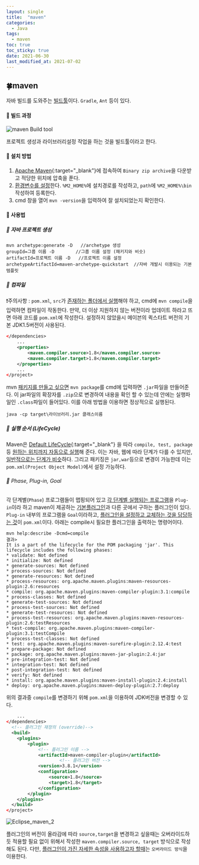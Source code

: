 ```yaml
---
layout: single
title:  "maven"
categories: 
  - Java
tags: 
  - maven
toc: true
toc_sticky: true
date: 2021-06-30
last_modified_at: 2021-07-02
---
```


## 🍀maven

자바 빌드를 도와주는 <u>빌드툴</u>이다. `Gradle`, `Ant` 등이 있다.

#### 🌲 빌드 과정

![maven Build tool](https://user-images.githubusercontent.com/73654909/124113965-fda7f000-daa6-11eb-805c-9b5f54e1cded.jpg)

프로젝트 생성과 라이브러리설정 작업을 하는 것을 빌드툴이라고 한다.

#### 🌲 설치 방법

1. [Apache Maven](https://maven.apache.org/){:target="_blank"}에 접속하여 `Binary zip archive`을 다운받고 적당한 위치에 압축을 푼다.
2. <u>환경변수를 설정</u>한다. `%M2_HOME%`에 설치경로를 작성하고, `path`에 `%M2_HOME%\bin` 작성하여 등록한다.
3. cmd 창을 열어 `mvn -version`을 입력하여 잘 설치되었는지 확인한다.

#### 🌲 사용법

##### 🍁 자바 프로젝트 생성

```
mvn archetype:generate -D	//archetype 생성
groupId=그룹 이름 -D		//그룹 이름 설정 (패키지와 비슷)
artifactId=프로젝트 이름 -D	//프로젝트 이름 설정
archetypeArtifactId=maven-archetype-quickstart	//자바 개발시 이용되는 기본 템플릿
```

##### 🍁 컴파일

❗주의사항 : `pom.xml`, `src`가 <u>존재하는 폴더에서 실행</u>해야 하고, cmd에 `mvn compile`을 입력하면 컴파일이 작동한다. 만약, 더 이상 지원하지 않는 버전이라 업데이트 하라고 뜨면 아래 코드를 `pom.xml`에 작성한다. 설정하지 않았을시 메이븐의 퀵스타트 버전의 기본 JDK1.5버전이 사용된다.

```xml
</dependencies>    
	...
	<properties>
	   	<maven.compiler.source>1.8</maven.compiler.source>
		<maven.compiler.target>1.8</maven.compiler.target>
	</properties>
	...
</project>
```

mvn <u>패키지를 만들고 싶으면</u> `mvn package`를 cmd에 입력하면 `.jar`파일을 만들어준다. 이 jar파일의 확장자를 `.zip`으로 변경하여 내용을 확인 할 수 있는데 안에는 실행파일인 `.class`파일이 들어있다. 이를 아래 방법을 이용하면 정상적으로 실행된다.

```
java -cp target\라이브러리.jar 클래스이름
```

##### 🍁 실행 순서 (LifeCycle)

Maven은 [Default LifeCycle](https://maven.apache.org/guides/introduction/introduction-to-the-lifecycle.html#Lifecycle_Reference){:target="_blank"} 을 따라 `compile, test, package`등 <u>원하는 위치까지 자동으로 실행</u>해 준다. 이는 자바, 웹에 따라 단계가 다를 수 있지만, <u>일반적으로는 단계가 비슷</u>하다. 그리고 패키징은 `jar,war`등으로 변경이 가능한데 이는 `pom.xml(Project Object Model)`에서 설정 가능하다.

###### 🍂 Phase, Plug-in, Goal

각 단계별(`Phase`) 프로그램들이 맵핑되어 있고 <u>각 단계별 실행되는 프로그램</u>을 `Plug-in`이라 하고 maven이 제공하는 [기본플러그인](https://maven.apache.org/plugins/index.html)과 다른 곳에서 구하는 플러그인이 있다. `Plug-in` 내부의 프로그램을 `Goal`이라하고, <u>플러그인을 설정하고 교체하는 것을 담당하는 것</u>이 `pom.xml`이다. 아래는 compile시 필요한 플러그인을 출력하는 명령어이다. 

```
mvn help:describe -Dcmd=compile
결과>
It is a part of the lifecycle for the POM packaging 'jar'. This lifecycle includes the following phases:
* validate: Not defined
* initialize: Not defined
* generate-sources: Not defined
* process-sources: Not defined
* generate-resources: Not defined
* process-resources: org.apache.maven.plugins:maven-resources-plugin:2.6:resources
* compile: org.apache.maven.plugins:maven-compiler-plugin:3.1:compile
* process-classes: Not defined
* generate-test-sources: Not defined
* process-test-sources: Not defined
* generate-test-resources: Not defined
* process-test-resources: org.apache.maven.plugins:maven-resources-plugin:2.6:testResources
* test-compile: org.apache.maven.plugins:maven-compiler-plugin:3.1:testCompile
* process-test-classes: Not defined
* test: org.apache.maven.plugins:maven-surefire-plugin:2.12.4:test
* prepare-package: Not defined
* package: org.apache.maven.plugins:maven-jar-plugin:2.4:jar
* pre-integration-test: Not defined
* integration-test: Not defined
* post-integration-test: Not defined
* verify: Not defined
* install: org.apache.maven.plugins:maven-install-plugin:2.4:install
* deploy: org.apache.maven.plugins:maven-deploy-plugin:2.7:deploy
```

위의 결과중 `compile`를 변경하기 위해 `pom.xml`을 이용하여 JDK버전을 변경할 수 있다.

```xml
	...  
</dependencies>
  <!-- 플러그인 재정의 (override)-->
  <build>
  	<plugins>
  		<plugin>
  			<!-- 플러그인 이름 -->
	  		<artifactId>maven-compiler-plugin</artifactId>
            		<!-- 플러그인 버전 -->
	  		<version>3.8.1</version>
	  		<configuration>
	  			<source>1.8</source>
	  			<target>1.8</target>
	  		</configuration>
  		</plugin>
  	</plugins>
  </build>
</project>
```

![Eclipse_maven_2](https://user-images.githubusercontent.com/73654909/124161486-6d829e80-dad8-11eb-9e9f-07f9c93b4c35.jpg)

플러그인의 버전이 올라감에 따라 `source,target`을 변경하고 싶을때는 오버라이드하듯 적용할 필요 없이 위해서 작성한 `maven.compiler.source, target` 방식으로 작성해도 된다. 다만, <u>플러그인이 가진 자세한 속성을 사용하고자 할때</u>는 `오버라이드 방식`을 이용한다.

